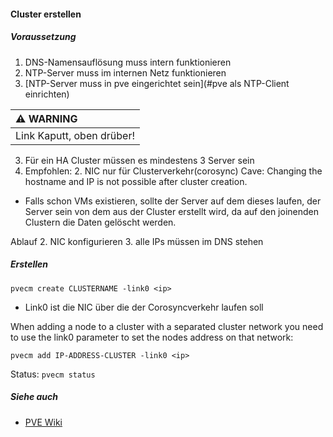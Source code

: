 #### Cluster erstellen
##### Vo­r­aus­set­zung
1. DNS-Namensauflösung muss intern funktionieren
2. NTP-Server muss im internen Netz funktionieren
  1. [NTP-Server muss in pve eingerichtet sein](#pve als NTP-Client einrichten)

  | :warning: WARNING          |
|:---------------------------|
| Link Kaputt, oben drüber!      |
3. Für ein HA Cluster müssen es mindestens 3 Server sein  
4. Empfohlen: 2. NIC nur für Clusterverkehr(corosync)
   Cave: Changing the hostname and IP is not possible after cluster creation.

* Falls schon VMs existieren, sollte der Server auf dem dieses laufen, der Server sein von dem aus der Cluster erstellt wird, da auf den joinenden Clustern die Daten gelöscht werden.

Ablauf
2. NIC konfigurieren
3. alle IPs müssen im DNS stehen

##### Erstellen
`pvecm create CLUSTERNAME -link0 <ip>`
* Link0 ist die NIC über die der Corosyncverkehr laufen soll

When adding a node to a cluster with a separated cluster network you need to use the link0 parameter to set the nodes address on that network:

`pvecm add IP-ADDRESS-CLUSTER -link0 <ip>`


Status: `pvecm status`

##### Siehe auch
* [PVE Wiki](https://pve.proxmox.com/wiki/Cluster_Manager)
